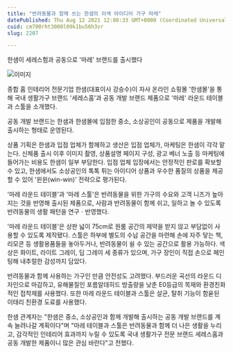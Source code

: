 ```yaml
---
title: "반려동물과 함께 쓰는 한샘의 이색 아이디어 가구 마레"
datePublished: Thu Aug 12 2021 12:08:33 GMT+0000 (Coordinated Universal Time)
cuid: cm700rht3000l09k1bu56h3vr
slug: 2207

---
```



한샘이 세레스험과 공동으로 '마레' 브랜드를 출시했다

![이미지](https://cdn.hashnode.com/res/hashnode/image/upload/v1739250367709/15b01074-37d1-48f1-bec6-cd19fc1f075a.jpeg)

종합 홈 인테리어 전문기업 한샘(대표이사 강승수)이 자사 온라인 쇼핑몰 '한샘몰'을 통해 국내 생활가구 브랜드 '세레스홈'과 공동 개발 브랜드 제품으로 '마레' 라운드 테이블과 스툴을 소개했다.

공동 개발 브랜드는 한샘과 한샘몰에 입점한 중소, 소상공인이 공동으로 제품을 개발해 출시하는 형태로 운영된다.

상품 기획은 한샘과 입점 업체가 함께하고 생산은 입점 업체가, 마케팅은 한샘이 각각 맡는다. 신체품 출시 이후 이미지 촬영, 상품설명 페이지 구성, 광고 베너 노출 등 마케팅에 들어가는 비용도 한샘이 일부 부담한다. 입점 업체 입장에서는 안정적인 판로를 확보할 수 있고, 한샘에서도 소상공인의 톡톡 튀는 아이디어 상품과 우수한 품질의 상품을 제공할 수 있어 '윈윈(win-win)' 전략으로 평가된다.

'마레 라운드 테이블'과 '마레 스툴'은 반려동물을 위한 가구의 수요와 고객 니즈가 높아지는 것을 반영해 출시된 제품으로, 사람과 반려동물이 함께 쉬고, 일하고 놀 수 있도록 반려동물의 생활 패턴을 연구ㆍ반영했다.

'마레 라운드 테이블'은 상판 넓이 75cm로 원룸 공간의 제약을 받지 않고 부담없이 사용할 수 있도록 제작됐다. 스툴은 하부에 별도의 수납 공간을 마련해 손에 자주 닿는 책, 리모콘 등 생활용품들을 놓아두거나, 반려동물이 쉴 수 있는 공간으로 활용 가능하다. 색상은 화이트, 라이트 그레이, 딥 그레이 세 종류가 있으며, 가구 장인이 직접 손으로 페인팅해 내추럴한 감성까지 담았다.

반려동물과 함께 사용하는 가구인 만큼 안전성도 고려했다. 부드러운 곡선의 라운드 디자인으로 마감하고, 유해물질인 포름알데히드 방출량을 낮춘 E0등급의 목재와 환경친화적인 접착제를 사용했다. 또한 마레 라운드 테이블과 스툴은 살균, 탈취 기능이 함윧된 이태리 친환경 도료를 사용했다.

한샘 관계자는 "한샘은 중소, 소상공인과 함께 개발해 출시하는 공동 개발 브랜드를 계속 늘려나갈 계획이다"며 "마레 테이블과 스툴은 반려동물과 함께 더 나은 생활을 누리고, 감각적인 인테리어 효과까지 누릴 수 있도록 국내 생활가구 전문 브랜드 세레스홈과 공동 개발한 제품이니 많은 관심 바란다"고 전했다.